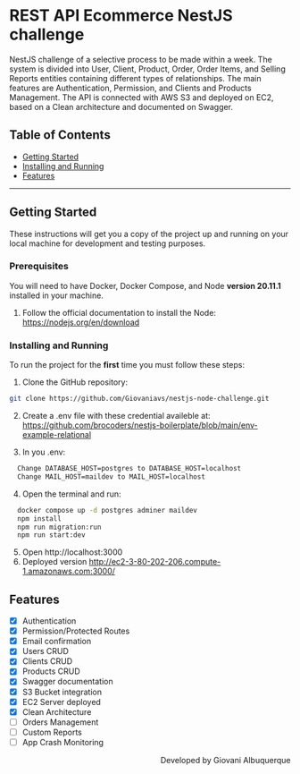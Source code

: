 # REST API Ecommerce NestJS challenge

NestJS challenge of a selective process to be made within a week. The system is divided into User, Client, Product, Order, Order Items, and Selling Reports entities containing different types of relationships. The main features are Authentication, Permission, and Clients and Products Management. The API is connected with AWS S3 and deployed on EC2, based on a Clean architecture and documented on Swagger.

## Table of Contents

<ul>
  <li><a href="#getting-started">Getting Started</a></li>
  <li><a href="#installing-and-running">Installing and Running</a></li>
  <li><a href="#features">Features</a></li>
</ul>

---

## Getting Started

These instructions will get you a copy of the project up and running on your local machine for development and testing purposes.

### Prerequisites

You will need to have Docker, Docker Compose, and Node **version 20.11.1** installed in your machine.

1. Follow the official documentation to install the Node: https://nodejs.org/en/download

### Installing and Running

To run the project for the **first** time you must follow these steps:

1. Clone the GitHub repository:

```bash
git clone https://github.com/Giovaniavs/nestjs-node-challenge.git
```

2. Create a .env file with these credential availeble at: https://github.com/brocoders/nestjs-boilerplate/blob/main/env-example-relational

3. In you .env:

```bash
  Change DATABASE_HOST=postgres to DATABASE_HOST=localhost
  Change MAIL_HOST=maildev to MAIL_HOST=localhost
```

4. Open the terminal and run:

```bash
  docker compose up -d postgres adminer maildev
  npm install
  npm run migration:run
  npm run start:dev
```

5. Open http://localhost:3000
6. Deployed version http://ec2-3-80-202-206.compute-1.amazonaws.com:3000/

## Features
- [x] Authentication
- [x] Permission/Protected Routes
- [x] Email confirmation
- [x] Users CRUD
- [x] Clients CRUD
- [x] Products CRUD
- [x] Swagger documentation
- [x] S3 Bucket integration
- [x] EC2 Server deployed
- [x] Clean Architecture
- [ ] Orders Management
- [ ] Custom Reports
- [ ] App Crash Monitoring           

<p align="right">
 Developed by Giovani Albuquerque
</p>
